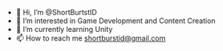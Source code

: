 - 👋 Hi, I’m @ShortBurtstID
- 👀 I’m interested in Game Development and Content Creation
- 🌱 I’m currently learning Unity
- 📫 How to reach me shortburstid@gmail.com

<!---
ShortBurtstID/ShortBurtstID is a ✨ special ✨ repository because its `README.md` (this file) appears on your GitHub profile.
You can click the Preview link to take a look at your changes.
--->
